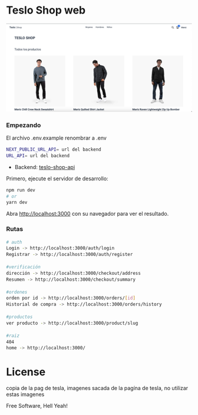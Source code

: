 # Teslo Shop web

<img src="./img.png">

### Empezando

El archivo .env.example renombrar a .env

```bash
NEXT_PUBLIC_URL_API= url del backend
URL_API= url del backend
```

* Backend: [teslo-shop-api](https://github.com/jonathanleivag/teslo-shop-api)

Primero, ejecute el servidor de desarrollo:

```bash
npm run dev
# or
yarn dev
```

Abra [http://localhost:3000](http://localhost:3000) con su navegador para ver el resultado.

### Rutas

```bash
# auth
Login -> http://localhost:3000/auth/login
Registrar -> http://localhost:3000/auth/register

#verificación
dirección -> http://localhost:3000/checkout/address
Resumen -> http://localhost:3000/checkout/summary

#ordenes
orden por id -> http://localhost:3000/orders/[id]
Historial de compra -> http://localhost:3000/orders/history

#productos
ver producto -> http://localhost:3000/product/slug

#raiz
404
home -> http://localhost:3000/
```

# License

copia de la pag de tesla, imagenes sacada de la pagína de tesla, no utilizar estas imagenes

Free Software, Hell Yeah!